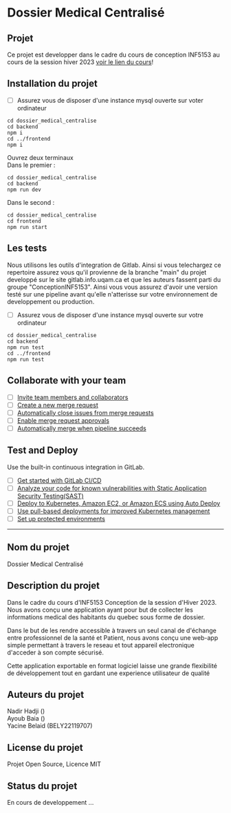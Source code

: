# Dossier Medical Centralisé



## Projet

Ce projet est developper dans le cadre du cours de conception INF5153 au cours de la session hiver 2023 [voir le lien du cours](https://ena01.uqam.ca/course/view.php?id=56107)!

## Installation du projet

- [ ] Assurez vous de disposer d'une instance mysql ouverte sur voter ordinateur

```
cd dossier_medical_centralise
cd backend
npm i
cd ../frontend
npm i
```
Ouvrez deux terminaux    
Dans le premier :   
```
cd dossier_medical_centralise
cd backend
npm run dev
```

Dans le second :   
```
cd dossier_medical_centralise
cd frontend
npm run start
```

## Les tests

Nous utilisons les outils d'integration de Gitlab. Ainsi si vous telechargez ce repertoire assurez vous qu'il provienne de la branche "main" du projet developpé sur le site gitlab.info.uqam.ca et que les auteurs fassent parti du groupe "ConceptionINF5153". Ainsi vous vous assurez d'avoir une version testé sur une pipeline avant qu'elle n'atterisse sur votre environnement de developpement ou production.

- [ ] Assurez vous de disposer d'une instance mysql ouverte sur votre ordinateur
```
cd dossier_medical_centralise
cd backend
npm run test
cd ../frontend
npm run test
```

## Collaborate with your team

- [ ] [Invite team members and collaborators](https://docs.gitlab.com/ee/user/project/members/)
- [ ] [Create a new merge request](https://docs.gitlab.com/ee/user/project/merge_requests/creating_merge_requests.html)
- [ ] [Automatically close issues from merge requests](https://docs.gitlab.com/ee/user/project/issues/managing_issues.html#closing-issues-automatically)
- [ ] [Enable merge request approvals](https://docs.gitlab.com/ee/user/project/merge_requests/approvals/)
- [ ] [Automatically merge when pipeline succeeds](https://docs.gitlab.com/ee/user/project/merge_requests/merge_when_pipeline_succeeds.html)

## Test and Deploy

Use the built-in continuous integration in GitLab.

- [ ] [Get started with GitLab CI/CD](https://docs.gitlab.com/ee/ci/quick_start/index.html)
- [ ] [Analyze your code for known vulnerabilities with Static Application Security Testing(SAST)](https://docs.gitlab.com/ee/user/application_security/sast/)
- [ ] [Deploy to Kubernetes, Amazon EC2, or Amazon ECS using Auto Deploy](https://docs.gitlab.com/ee/topics/autodevops/requirements.html)
- [ ] [Use pull-based deployments for improved Kubernetes management](https://docs.gitlab.com/ee/user/clusters/agent/)
- [ ] [Set up protected environments](https://docs.gitlab.com/ee/ci/environments/protected_environments.html)

***

## Nom du projet
Dossier Medical Centralisé

## Description du projet
Dans le cadre du cours d'INF5153 Conception de la session d'Hiver 2023.    
Nous avons conçu une application ayant pour but de collecter les informations medical des habitants du quebec sous forme de dossier.  

Dans le but de les rendre accessible à travers un seul canal de d'échange entre professionnel de la santé et Patient, nous avons conçu une web-app simple permettant à travers le reseau et tout appareil electronique d'acceder à son compte sécurisé.   

Cette application exportable en format logiciel laisse une grande flexibilité de développement tout en gardant une experience utilisateur de qualité

## Auteurs du projet

Nadir Hadji  ()  
Ayoub Baia  ()  
Yacine Belaid (BELY22119707)

## License du projet
Projet Open Source, Licence MIT

## Status du projet
En cours de developpement ...
